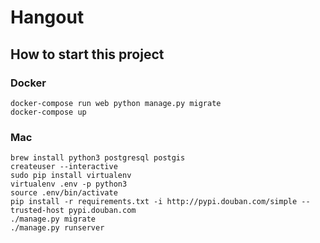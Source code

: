 # Hangout

## How to start this project

### Docker

```
docker-compose run web python manage.py migrate
docker-compose up
```

### Mac

```
brew install python3 postgresql postgis
createuser --interactive
sudo pip install virtualenv
virtualenv .env -p python3
source .env/bin/activate
pip install -r requirements.txt -i http://pypi.douban.com/simple --trusted-host pypi.douban.com
./manage.py migrate
./manage.py runserver
```
